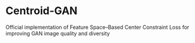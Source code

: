 # Centroid-GAN
Official implementation of Feature Space–Based Center Constraint Loss for improving GAN image quality and diversity
